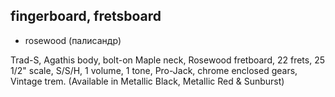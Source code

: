 
## fingerboard, fretsboard

- rosewood (палисандр)

Trad-S, Agathis body, bolt-on Maple neck, Rosewood fretboard, 22 frets, 25 1/2" scale, S/S/H, 1 volume, 1 tone, Pro-Jack, chrome enclosed gears, Vintage trem. (Available in Metallic Black, Metallic Red & Sunburst)   
